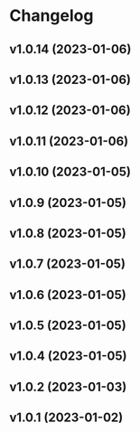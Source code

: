 # Changelog

<!--next-version-placeholder-->

## v1.0.14 (2023-01-06)


## v1.0.13 (2023-01-06)


## v1.0.12 (2023-01-06)


## v1.0.11 (2023-01-06)


## v1.0.10 (2023-01-05)


## v1.0.9 (2023-01-05)


## v1.0.8 (2023-01-05)


## v1.0.7 (2023-01-05)


## v1.0.6 (2023-01-05)


## v1.0.5 (2023-01-05)


## v1.0.4 (2023-01-05)


## v1.0.2 (2023-01-03)


## v1.0.1 (2023-01-02)

